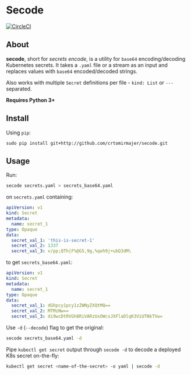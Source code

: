 # Secode

[![CircleCI](https://circleci.com/gh/crtomirmajer/secode/tree/master.svg?style=shield)](https://circleci.com/gh/crtomirmajer/secode/tree/master)

## About
**secode**, short for _secrets encode_, is a utility for `base64` encoding/decoding Kubernetes secrets.
It takes a `.yaml` file or a stream as an input and replaces values with `base64` encoded/decoded strings.

Also works with multiple `Secret` definitions per file - `kind: List` or  `---` separated.

**Requires Python 3+**

## Install

Using `pip`:

`sudo pip install git+http://github.com/crtomirmajer/secode.git`

## Usage

Run:

```bash
secode secrets.yaml > secrets_base64.yaml
```

on `secrets.yaml` containing:

```yaml
apiVersion: v1
kind: Secret
metadata:
  name: secret_1
type: Opaque
data:
  secret_val_1: 'this-is-secret-1'
  secret_val_2: 1337
  secret_val_3: v/pp;QTh|F%@G5,9g,%qeh9j+ubQ3dM\
```

to get `secrets_base64.yaml`:

```yaml
apiVersion: v1
kind: Secret
metadata:
  name: secret_1
type: Opaque
data:
  secret_val_1: dGhpcy1pcy1zZWNyZXQtMQ==
  secret_val_2: MTMzNw==
  secret_val_3: di9wcDtRVGh8RiVARzUsOWcsJXFlaDlqK3ViUTNkTVw=
```

Use `-d` (`--decode`) flag to get the original:

```bash
secode secrets_base64.yaml -d
```

Pipe `kubectl get secret` output through `secode -d` to decode a deployed K8s secret on-the-fly:

```bash
kubectl get secret <name-of-the-secret> -o yaml | secode -d
```
